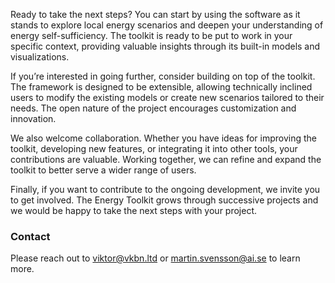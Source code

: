 Ready to take the next steps? You can start by using the software as it stands to explore local energy scenarios and deepen your understanding of energy self-sufficiency. The toolkit is ready to be put to work in your specific context, providing valuable insights through its built-in models and visualizations.

If you’re interested in going further, consider building on top of the toolkit. The framework is designed to be extensible, allowing technically inclined users to modify the existing models or create new scenarios tailored to their needs. The open nature of the project encourages customization and innovation.

We also welcome collaboration. Whether you have ideas for improving the toolkit, developing new features, or integrating it into other tools, your contributions are valuable. Working together, we can refine and expand the toolkit to better serve a wider range of users.

Finally, if you want to contribute to the ongoing development, we invite you to get involved. The Energy Toolkit grows through successive projects and we would be happy to take the next steps with your project.

### Contact

Please reach out to viktor@vkbn.ltd or martin.svensson@ai.se to learn more.